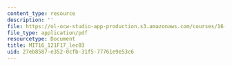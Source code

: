 ```yaml
---
content_type: resource
description: ''
file: https://ol-ocw-studio-app-production.s3.amazonaws.com/courses/16-121-analytical-subsonic-aerodynamics-fall-2017/27eb8587e3520cfb31f577761e9e53c6_MIT16_121F17_lec03.pdf
file_type: application/pdf
resourcetype: Document
title: MIT16_121F17_lec03
uid: 27eb8587-e352-0cfb-31f5-77761e9e53c6
---
```

